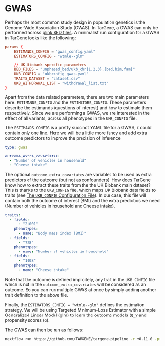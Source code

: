 # GWAS

Perhaps the most common study design in population genetics is the Genome-Wide Association Study (GWAS). In TarGene, a GWAS can only be performed across [plink BED files](https://zzz.bwh.harvard.edu/plink/binary.shtml). A minimalist run configuration for a GWAS in TarGene looks like the following:

```conf
params {
    ESTIMANDS_CONFIG = "gwas_config.yaml"
    ESTIMATORS_CONFIG = "wtmle--glm"

    // UK-Biobank specific parameters
    BED_FILES = "unphased_bed/ukb_chr{1,2,3}.{bed,bim,fam}"
    UKB_CONFIG = "ukbconfig_gwas.yaml"
    TRAITS_DATASET = "dataset.csv"
    UKB_WITHDRAWAL_LIST = "withdrawal_list.txt"
}
```

Apart from the data related parameters, there are two main parameters here: `ESTIMANDS_CONFIG` and the `ESTIMATORS_CONFIG`. These parameters describe the estimands (questions of interest) and how to estimate them respectively. Since we are performing a GWAS, we are interested in the effect of all variants, across all phenotypes in the `UKB_CONFIG` file. 

The `ESTIMANDS_CONFIG` is a pretty succinct YAML file for a GWAS, it could contain only one line. Here we will be a little more fancy and add extra outcome predictors to improve the precision of inference

```yaml
type: gwas

outcome_extra_covariates:
  - "Number of vehicles in household"
  - "Cheese intake"
```

The optional `outcome_extra_covariates` are variables to be used as extra predictors of the outcome (but not as confounders). How does TarGene know how to extract these traits from the the UK Biobank main dataset? This is thanks to the `UKB_CONFIG` file, which maps UK Biobank data fields to traits (see [The `UKB_CONFIG` Configuration File](@ref)). In our case, this file will contain both the outcome of interest (BMI) and the extra predictors we need (Number of vehicles in household and Cheese intake).

```yaml
traits:
  - fields:
      - "21001"
    phenotypes:
      - name: "Body mass index (BMI)"
  - fields:
      - "728"
    phenotypes:
      - name: "Number of vehicles in household"
  - fields:
      - "1408"
    phenotypes:
      - name: "Cheese intake"
```

Note that the outcome is defined implicitely, any trait in the `UKB_CONFIG` file which is not in the `outcome_extra_covariates` will be considered as an outcome. So you can run multiple GWAS at once by simply adding another trait definition to the above file.

Finally, the `ESTIMATORS_CONFIG = "wtmle--glm"` defines the estimation strategy. We will be using Targeted Minimum-Loss Estimator with a simple Generalized Linear Model (glm) to learn the outcome models (``Q_Y``)and propensity scores (``G``).

The GWAS can then be run as follows:

```bash
nextflow run https://github.com/TARGENE/targene-pipeline -r v0.11.0 -profile local
```